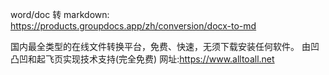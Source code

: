 

word/doc 转 markdown: https://products.groupdocs.app/zh/conversion/docx-to-md

国内最全类型的在线文件转换平台，免费、快速，无须下载安装任何软件。
由凹凸凹和起飞页实现技术支持(完全免费)
网址:https://www.alltoall.net